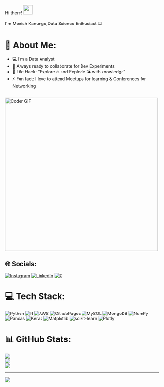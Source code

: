 <br>Hi there! <img src="https://user-images.githubusercontent.com/42378118/110234147-e3259600-7f4e-11eb-95be-0c4047144dea.gif" width="30"><br>
  <br> I'm Monish Kanungo,Data Science Enthusiast :computer:<br>

  # 💫 About Me:
- :computer: I'm a Data Analyst
- :rocket: Always ready to collaborate for Dev Experiments
- :dart: Life Hack: "Explore :fire: and Explode :bomb: with knowledge"
- :zap: Fun fact: I love to attend Meetups for learning & Conferences for Networking<br>

 <br>
    <img src="https://media.giphy.com/media/SWoSkN6DxTszqIKEqv/giphy.gif" alt="Coder GIF" width="500">


## 🌐 Socials:
[![Instagram](https://img.shields.io/badge/Instagram-%23E4405F.svg?logo=Instagram&logoColor=white)](https://instagram.com/monishkanungo) [![LinkedIn](https://img.shields.io/badge/LinkedIn-%230077B5.svg?logo=linkedin&logoColor=white)](https://linkedin.com/in/monish-kanungo-46758b226) [![X](https://img.shields.io/badge/X-black.svg?logo=X&logoColor=white)](https://x.com/MonishKanungo) 

# 💻 Tech Stack:
![Python](https://img.shields.io/badge/python-3670A0?style=for-the-badge&logo=python&logoColor=ffdd54) ![R](https://img.shields.io/badge/r-%23276DC3.svg?style=for-the-badge&logo=r&logoColor=white) ![AWS](https://img.shields.io/badge/AWS-%23FF9900.svg?style=for-the-badge&logo=amazon-aws&logoColor=white) ![GithubPages](https://img.shields.io/badge/github%20pages-121013?style=for-the-badge&logo=github&logoColor=white) ![MySQL](https://img.shields.io/badge/mysql-4479A1.svg?style=for-the-badge&logo=mysql&logoColor=white) ![MongoDB](https://img.shields.io/badge/MongoDB-%234ea94b.svg?style=for-the-badge&logo=mongodb&logoColor=white) ![NumPy](https://img.shields.io/badge/numpy-%23013243.svg?style=for-the-badge&logo=numpy&logoColor=white) ![Pandas](https://img.shields.io/badge/pandas-%23150458.svg?style=for-the-badge&logo=pandas&logoColor=white) ![Keras](https://img.shields.io/badge/Keras-%23D00000.svg?style=for-the-badge&logo=Keras&logoColor=white) ![Matplotlib](https://img.shields.io/badge/Matplotlib-%23ffffff.svg?style=for-the-badge&logo=Matplotlib&logoColor=black) ![scikit-learn](https://img.shields.io/badge/scikit--learn-%23F7931E.svg?style=for-the-badge&logo=scikit-learn&logoColor=white) ![Plotly](https://img.shields.io/badge/Plotly-%233F4F75.svg?style=for-the-badge&logo=plotly&logoColor=white)
# 📊 GitHub Stats:
![](https://github-readme-stats.vercel.app/api?username=MonishKanungo&theme=dark&hide_border=false&include_all_commits=false&count_private=false)<br/>
![](https://github-readme-streak-stats.herokuapp.com/?user=MonishKanungo&theme=dark&hide_border=false)<br/>
![](https://github-readme-stats.vercel.app/api/top-langs/?username=MonishKanungo&theme=dark&hide_border=false&include_all_commits=false&count_private=false&layout=compact)

---
[![](https://visitcount.itsvg.in/api?id=MonishKanungo&icon=1&color=5)](https://visitcount.itsvg.in)

<!-- Proudly created with GPRM ( https://gprm.itsvg.in ) -->
